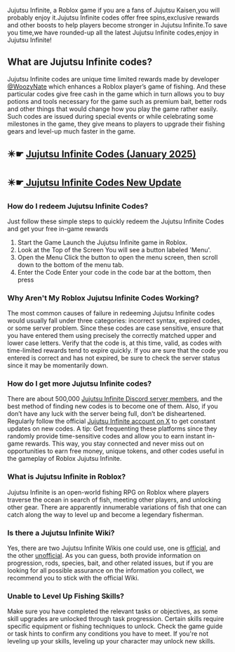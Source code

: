 Jujutsu Infinite, a Roblox game if you are a fans of Jujutsu Kaisen,you will probably enjoy it.Jujutsu Infinite codes offer free spins,exclusive rewards and other boosts to help players become stronger in Jujutsu Infinite.To save you time,we have rounded-up all the latest Jujutsu Infinite codes,enjoy in Jujutsu Infinite!

## What are Jujutsu Infinite codes?

Jujutsu Infinite codes are unique time limited rewards made by developer [@WoozyNate](https://x.com/woozynate) which enhances a Roblox player’s game of fishing. And these particular codes give free cash in the game which in turn allows you to buy potions and tools necessary for the game such as premium bait, better rods and other things that would change how you play the game rather easily. Such codes are issued during special events or while celebrating some milestones in the game, they give means to players to upgrade their fishing gears and level-up much faster in the game.

## ✴️☛ [Jujutsu Infinite Codes (January 2025) ](https://jujutsuinfinitecodes.org/)

## ✴️☛[ Jujutsu Infinite Codes New Update](https://jujutsuinfinitecodes.org/)

### How do I redeem Jujutsu Infinite Codes?

Just follow these simple steps to quickly redeem the Jujutsu Infinite Codes and get your free in-game rewards

1. Start the Game
   Launch the Jujutsu Infinite game in Roblox.
2. Look at the Top of the Screen
   You will see a button labeled 'Menu'.
3. Open the Menu
   Click the button to open the menu screen, then scroll down to the bottom of the menu tab.
4. Enter the Code
   Enter your code in the code bar at the bottom, then press

### Why Aren't My Roblox Jujutsu Infinite Codes Working?

The most common causes of failure in redeeming Jujutsu Infinite codes would usually fall under three categories: incorrect syntax, expired codes, or some server problem. Since these codes are case sensitive, ensure that you have entered them using precisely the correctly matched upper and lower case letters. Verify that the code is, at this time, valid, as codes with time-limited rewards tend to expire quickly. If you are sure that the code you entered is correct and has not expired, be sure to check the server status since it may be momentarily down.

### How do I get more Jujutsu Infinite codes?

There are about 500,000 [Jujutsu Infinite Discord server members](https://discord.com/invite/cuKz5SK3md), and the best method of finding new codes is to become one of them. Also, if you don’t have any luck with the server being full, don’t be disheartened. Regularly follow the official [Jujutsu Infinite account on X](https://x.com/Jujutsu%20InfiniteOnROBLOX) to get constant updates on new codes. A tip: Get frequenting these platforms since they randomly provide time-sensitive codes and allow you to earn instant in-game rewards. This way, you stay connected and never miss out on opportunities to earn free money, unique tokens, and other codes useful in the gameplay of Roblox Jujutsu Infinite.

### What is Jujutsu Infinite in Roblox?

Jujutsu Infinite is an open-world fishing RPG on Roblox where players traverse the ocean in search of fish, meeting other players, and unlocking other gear. There are apparently innumerable variations of fish that one can catch along the way to level up and become a legendary fisherman.

### Is there a Jujutsu Infinite Wiki?

Yes, there are two Jujutsu Infinite Wikis one could use, one is [official](https://jujutsu%20infiniteipedia.org/wiki/Jujutsu%20Infinite_Wiki), and the other [unofficial](https://jujutsu%20infinite.fandom.com/wiki/Jujutsu%20Infinite_Wiki). As you can guess, both provide information on progression, rods, species, bait, and other related issues, but if you are looking for all possible assurance on the information you collect, we recommend you to stick with the official Wiki.

### Unable to Level Up Fishing Skills?

Make sure you have completed the relevant tasks or objectives, as some skill upgrades are unlocked through task progression. Certain skills require specific equipment or fishing techniques to unlock. Check the game guide or task hints to confirm any conditions you have to meet. If you're not leveling up your skills, leveling up your character may unlock new skills.
